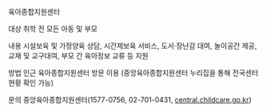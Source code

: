 육아종합지원센터

대상
 취학 전 모든 아동 및 부모

내용
 시설보육 및 가정양육 상담, 시간제보육 서비스, 도서·장난감 대여, 놀이공간 제공, 교재 및 교구대여, 부모 간 육아정보 교류 등 지원

방법
 인근 육아종합지원센터 방문 이용 (중앙육아종합지원센터 누리집을 통해 전국센터 현황 확인 가능)

문의
 중앙육아종합지원센터(1577-0756, 02-701-0431, [central.childcare.go.kr](http://central.childcare.go.kr))
